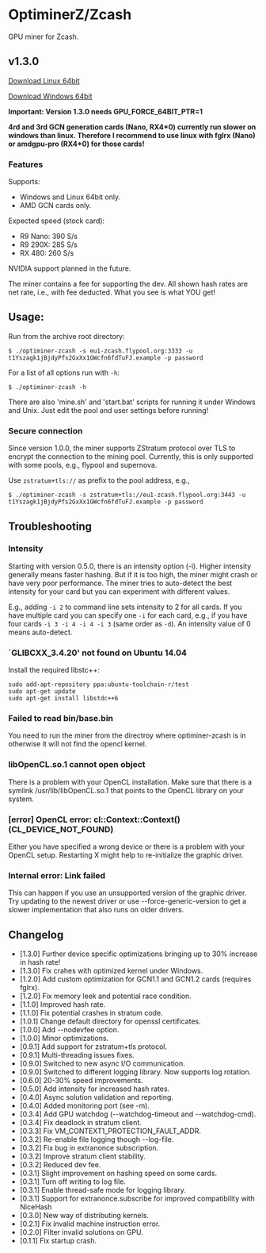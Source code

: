 # OptiminerZ/Zcash

GPU miner for Zcash.

## v1.3.0
[Download Linux
64bit](https://github.com/Optiminer/OptiminerZcash/raw/master/optiminer-zcash-1.3.0.tar.gz)

[Download Windows 
64bit](https://github.com/Optiminer/OptiminerZcash/raw/master/optiminer-zcash-1.3.0.zip)

**Important: Version 1.3.0 needs GPU_FORCE_64BIT_PTR=1**

**4rd and 3rd GCN generation cards (Nano, RX4\*0) currently run
slower on windows than linux. Therefore I recommend to use linux with fglrx
(Nano) or amdgpu-pro (RX4\*0) for those cards!**

### Features

Supports:
- Windows and Linux 64bit only.
- AMD GCN cards only.

Expected speed (stock card):
- R9 Nano: 390 S/s
- R9 290X: 285 S/s
- RX 480:  260 S/s

NVIDIA support planned in the future.

The miner contains a fee for supporting the dev. All shown hash rates are
net rate, i.e., with fee deducted. What you see is what YOU get!

## Usage:
Run from the archive root directory:
```
$ ./optiminer-zcash -s eu1-zcash.flypool.org:3333 -u t1Yszagk1jBjdyPfs2GxXx1GWcfn6fdTuFJ.example -p password
```

For a list of all options run with `-h`:
```
$ ./optiminer-zcash -h
```

There are also 'mine.sh' and 'start.bat' scripts for running it under
Windows and Unix. Just edit the pool and user settings before running!

### Secure connection
Since version 1.0.0, the miner supports ZStratum protocol over TLS to
encrypt the connection to the mining pool. Currently, this is only supported
with some pools, e.g., flypool and supernova.

Use `zstratum+tls://` as prefix to the pool address, e.g.,
```
$ ./optiminer-zcash -s zstratum+tls://eu1-zcash.flypool.org:3443 -u t1Yszagk1jBjdyPfs2GxXx1GWcfn6fdTuFJ.example -p password
```

## Troubleshooting

### Intensity
Starting with version 0.5.0, there is an intensity option (-i). Higher
intensity generally means faster hashing. But if it is too high, the miner
might crash or have very poor performance. The miner tries to auto-detect
the best intensity for your card but you can experiment with different
values.

E.g., adding `-i 2` to command line sets intensity to 2 for all cards. If
you have multiple card you can specify one `-i` for each card, e.g., if you
have four cards `-i 3 -i 4 -i 4 -i 3` (same order as `-d`). An intensity value
of 0 means auto-detect.

### `GLIBCXX_3.4.20' not found on Ubuntu 14.04
Install the required libstc++:
```shell
sudo add-apt-repository ppa:ubuntu-toolchain-r/test 
sudo apt-get update
sudo apt-get install libstdc++6
```

### Failed to read bin/base.bin
You need to run the miner from the directroy where optiminer-zcash is in
otherwise it will not find the opencl kernel.

### libOpenCL.so.1 cannot open object
There is a problem with your OpenCL installation. Make sure that there is a
symlink /usr/lib/libOpenCL.so.1 that points to the OpenCL library on your
system.

### [error] OpenCL error: cl::Context::Context() (CL_DEVICE_NOT_FOUND)
Either you have specified a wrong device or there is a problem with your
OpenCL setup. Restarting X might help to re-initialize the graphic driver.

### Internal error: Link failed
This can happen if you use an unsupported version of the graphic driver.
Try updating to the newest driver or use --force-generic-version to get a
slower implementation that also runs on older drivers.

## Changelog
- [1.3.0] Further device specific optimizations bringing up to 30% increase in hash rate!
- [1.3.0] Fix crahes with optimized kernel under Windows.
- [1.2.0] Add custom optimization for GCN1.1 and GCN1.2 cards (requires fglrx).
- [1.2.0] Fix memory leek and potential race condition.
- [1.1.0] Improved hash rate.
- [1.1.0] Fix potential crashes in stratum code.
- [1.0.1] Change default directory for openssl certificates.
- [1.0.0] Add --nodevfee option.
- [1.0.0] Minor optimizations.
- [0.9.1] Add support for zstratum+tls protocol.
- [0.9.1] Multi-threading issues fixes.
- [0.9.0] Switched to new async I/O communication.
- [0.9.0] Switched to different logging library. Now supports log rotation.
- [0.6.0] 20-30% speed improvements.
- [0.5.0] Add intensity for increased hash rates.
- [0.4.0] Async solution validation and reporting.
- [0.4.0] Added monitoring port (see -m).
- [0.3.4] Add GPU watchdog (--watchdog-timeout and --watchdog-cmd).
- [0.3.4] Fix deadlock in stratum client.
- [0.3.3] Fix VM_CONTEXT1_PROTECTION_FAULT_ADDR.
- [0.3.2] Re-enable file logging though --log-file.
- [0.3.2] Fix bug in extranonce subscription.
- [0.3.2] Improve stratum client stability.
- [0.3.2] Reduced dev fee.
- [0.3.1] Slight improvement on hashing speed on some cards.
- [0.3.1] Turn off writing to log file.
- [0.3.1] Enable thread-safe mode for logging library.
- [0.3.1] Support for extranonce.subscribe for improved compatibility with
  NiceHash
- [0.3.0] New way of distributing kernels.
- [0.2.1] Fix invalid machine instruction error.
- [0.2.0] Filter invalid solutions on GPU.
- [0.1.1] Fix startup crash.
